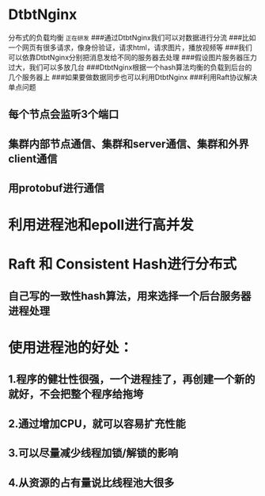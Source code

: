 # DtbtNginx
分布式的负载均衡
`正在研发`
###通过DtbtNginx我们可以对数据进行分流
###比如一个网页有很多请求，像身份验证，请求html，请求图片，播放视频等
###我们可以依靠DtbtNginx分别把消息发给不同的服务器去处理
###假设图片服务器压力过大，我们可以多放几台
###DtbtNginx根据一个hash算法均衡的负载到后台的几个服务器上
###如果要做数据同步也可以利用DtbtNginx
###利用Raft协议解决单点问题

每个节点会监听3个端口
---
集群内部节点通信、集群和server通信、集群和外界client通信
---
用protobuf进行通信
---
利用进程池和epoll进行高并发
===
Raft 和 Consistent Hash进行分布式
===
自己写的一致性hash算法，用来选择一个后台服务器进程处理
---
使用进程池的好处：
===
1.程序的健壮性很强，一个进程挂了，再创建一个新的就好，不会把整个程序给拖垮
---
2.通过增加CPU，就可以容易扩充性能
---
3.可以尽量减少线程加锁/解锁的影响
---
4.从资源的占有量说比线程池大很多
---